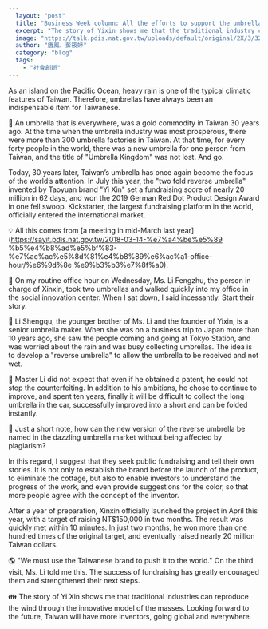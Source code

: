 ```yaml
---
  layout: "post"
  title: "Business Week column: All the efforts to support the umbrella"
  excerpt: "The story of Yixin shows me that the traditional industry can also reproduce the wind through the innovative mode of the masses."
  image: "https://talk.pdis.nat.gov.tw/uploads/default/original/2X/3/32b9bd92946de460e0000084630bbda0f7d91a59.jpeg"
  author: "唐鳳、彭筱婷"
  category: "blog"
  tags: 
    - "社會創新"
---
```



 As an island on the Pacific Ocean, heavy rain is one of the typical climatic features of Taiwan. Therefore, umbrellas have always been an indispensable item for Taiwanese. 

🥇 An umbrella that is everywhere, was a gold commodity in Taiwan 30 years ago. At the time when the umbrella industry was most prosperous, there were more than 300 umbrella factories in Taiwan. At that time, for every forty people in the world, there was a new umbrella for one person from Taiwan, and the title of "Umbrella Kingdom" was not lost. And go. 

 Today, 30 years later, Taiwan’s umbrella has once again become the focus of the world’s attention. In July this year, the "two fold reverse umbrella" invented by Taoyuan brand "Yi Xin" set a fundraising score of nearly 20 million in 62 days, and won the 2019 German Red Dot Product Design Award in one fell swoop. Kickstarter, the largest fundraising platform in the world, officially entered the international market. 

💡 All this comes from [a meeting in mid-March last year](https://sayit.pdis.nat.gov.tw/2018-03-14-%e7%a4%be%e5%89 %b5%e4%b8%ad%e5%bf%83-%e7%ac%ac%e5%8d%81%e4%b8%89%e6%ac%a1-office-hour/%e6%9d%8e %e9%b3%b3%e7%8f%a0). 

🙋 On my routine office hour on Wednesday, Ms. Li Fengzhu, the person in charge of Xinxin, took two umbrellas and walked quickly into my office in the social innovation center. When I sat down, I said incessantly. Start their story. 

🚉 Li Shengqu, the younger brother of Ms. Li and the founder of Yixin, is a senior umbrella maker. When she was on a business trip to Japan more than 10 years ago, she saw the people coming and going at Tokyo Station, and was worried about the rain and was busy collecting umbrellas. The idea is to develop a "reverse umbrella" to allow the umbrella to be received and not wet. 

👷 Master Li did not expect that even if he obtained a patent, he could not stop the counterfeiting. In addition to his ambitions, he chose to continue to improve, and spent ten years, finally it will be difficult to collect the long umbrella in the car, successfully improved into a short and can be folded instantly. 

🤔 Just a short note, how can the new version of the reverse umbrella be named in the dazzling umbrella market without being affected by plagiarism? 

 In this regard, I suggest that they seek public fundraising and tell their own stories. It is not only to establish the brand before the launch of the product, to eliminate the cottage, but also to enable investors to understand the progress of the work, and even provide suggestions for the color, so that more people agree with the concept of the inventor. 

 After a year of preparation, Xinxin officially launched the project in April this year, with a target of raising NT$150,000 in two months. The result was quickly met within 10 minutes. In just two months, he won more than one hundred times of the original target, and eventually raised nearly 20 million Taiwan dollars. 

🌎 "We must use the Taiwanese brand to push it to the world." On the third visit, Ms. Li told me this. The success of fundraising has greatly encouraged them and strengthened their next steps. 

👪 The story of Yi Xin shows me that traditional industries can reproduce the wind through the innovative model of the masses. Looking forward to the future, Taiwan will have more inventors, going global and everywhere. 
